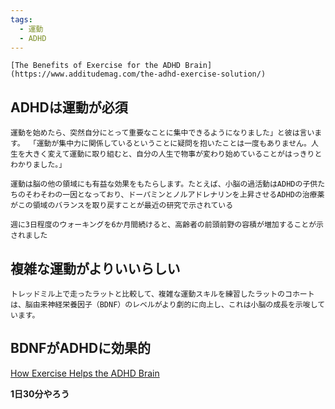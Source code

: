 ```yaml
---
tags:
  - 運動
  - ADHD
---
```

	[The Benefits of Exercise for the ADHD Brain](https://www.additudemag.com/the-adhd-exercise-solution/)

## ADHDは運動が必須

```
運動を始めたら、突然自分にとって重要なことに集中できるようになりました」と彼は言います。 「運動が集中力に関係しているということに疑問を抱いたことは一度もありません。人生を大きく変えて運動に取り組むと、自分の人生で物事が変わり始めていることがはっきりとわかりました。」
```

```
運動は脳の他の領域にも有益な効果をもたらします。たとえば、小脳の過活動はADHDの子供たちのそわそわの一因となっており、ドーパミンとノルアドレナリンを上昇させるADHDの治療薬がこの領域のバランスを取り戻すことが最近の研究で示されている
```
```
週に3日程度のウォーキングを6か月間続けると、高齢者の前頭前野の容積が増加することが示されました
```


## 複雑な運動がよりいいらしい

```
トレッドミル上で走ったラットと比較して、複雑な運動スキルを練習したラットのコホートは、脳由来神経栄養因子（BDNF）のレベルがより劇的に向上し、これは小脳の成長を示唆しています。
```

## BDNFがADHDに効果的
[How Exercise Helps the ADHD Brain](https://www.additudemag.com/exercise-helps-the-adhd-brain/?src=embed_link)

**1日30分やろう**

